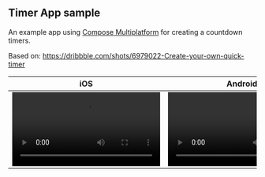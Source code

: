 ## Timer App sample

An example app using [Compose Multiplatform](https://www.jetbrains.com/lp/compose-multiplatform/) for creating a countdown timers.

Based on: https://dribbble.com/shots/6979022-Create-your-own-quick-timer

| iOS                                                                                                                                  | Android                                                                                                                             |
|--------------------------------------------------------------------------------------------------------------------------------------|-------------------------------------------------------------------------------------------------------------------------------------|
| <video src="https://github.com/krizzu/compose-multiplatform-timer-app-sample/assets/6444719/061190e0-afe9-4c86-9dc3-0b27167c5a88" /> | <video src="https://github.com/krizzu/compose-multiplatform-timer-app-sample/assets/6444719/25178867-90ad-4410-bab1-3d9bc7527b86"/> |








